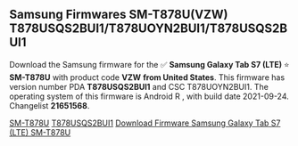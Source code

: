 <h2>Samsung Firmwares SM-T878U(VZW) T878USQS2BUI1/T878UOYN2BUI1/T878USQS2BUI1</h2>
Download the Samsung firmware for the ✅ <strong>Samsung Galaxy Tab S7 (LTE) </strong> ⭐ <strong>SM-T878U</strong> with product code <strong>VZW</strong> <strong> from United States</strong>. This firmware has version number PDA <strong>T878USQS2BUI1</strong> and CSC T878UOYN2BUI1. The operating system of this firmware is Android R , with build date 2021-09-24. Changelist <strong>21651568</strong>.


[SM-T878U](https://samfirm.shop/samsung/model/SM-T878U)
[T878USQS2BUI1](https://samfirm.shop/samsung/pda/T878USQS2BUI1)
[Download Firmware Samsung Galaxy Tab S7 (LTE) SM-T878U](https://samfirm.shop/samsung/firmware/459355)
